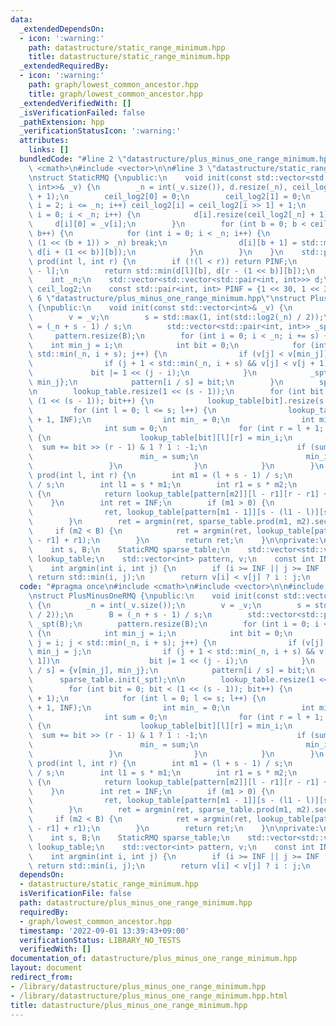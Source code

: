 ```yaml
---
data:
  _extendedDependsOn:
  - icon: ':warning:'
    path: datastructure/static_range_minimum.hpp
    title: datastructure/static_range_minimum.hpp
  _extendedRequiredBy:
  - icon: ':warning:'
    path: graph/lowest_common_ancestor.hpp
    title: graph/lowest_common_ancestor.hpp
  _extendedVerifiedWith: []
  _isVerificationFailed: false
  _pathExtension: hpp
  _verificationStatusIcon: ':warning:'
  attributes:
    links: []
  bundledCode: "#line 2 \"datastructure/plus_minus_one_range_minimum.hpp\"\n#include\
    \ <cmath>\n#include <vector>\n\n#line 3 \"datastructure/static_range_minimum.hpp\"\
    \nstruct StaticRMQ {\npublic:\n    void init(const std::vector<std::pair<int,\
    \ int>>& _v) {\n        _n = int(_v.size()), d.resize(_n), ceil_log2.resize(_n\
    \ + 1);\n        ceil_log2[0] = 0;\n        ceil_log2[1] = 0;\n        for (int\
    \ i = 2; i <= _n; i++) ceil_log2[i] = ceil_log2[i >> 1] + 1;\n        for (int\
    \ i = 0; i < _n; i++) {\n            d[i].resize(ceil_log2[_n] + 1);\n       \
    \     d[i][0] = _v[i];\n        }\n        for (int b = 0; b < ceil_log2[_n];\
    \ b++) {\n            for (int i = 0; i < _n; i++) {\n                if (i +\
    \ (1 << (b + 1)) > _n) break;\n                d[i][b + 1] = std::min(d[i][b],\
    \ d[i + (1 << b)][b]);\n            }\n        }\n    }\n    std::pair<int, int>\
    \ prod(int l, int r) {\n        if (!(l < r)) return PINF;\n        int b = ceil_log2[r\
    \ - l];\n        return std::min(d[l][b], d[r - (1 << b)][b]);\n    }\n\nprivate:\n\
    \    int _n;\n    std::vector<std::vector<std::pair<int, int>>> d;\n    std::vector<int>\
    \ ceil_log2;\n    const std::pair<int, int> PINF = {1 << 30, 1 << 30};\n};\n#line\
    \ 6 \"datastructure/plus_minus_one_range_minimum.hpp\"\nstruct PlusMinusOneRMQ\
    \ {\npublic:\n    void init(const std::vector<int>& _v) {\n        _n = int(_v.size());\n\
    \        v = _v;\n        s = std::max(1, int(std::log2(_n) / 2));\n        B\
    \ = (_n + s - 1) / s;\n        std::vector<std::pair<int, int>> _spt(B);\n   \
    \     pattern.resize(B);\n        for (int i = 0; i < _n; i += s) {\n        \
    \    int min_j = i;\n            int bit = 0;\n            for (int j = i; j <\
    \ std::min(_n, i + s); j++) {\n                if (v[j] < v[min_j]) min_j = j;\n\
    \                if (j + 1 < std::min(_n, i + s) && v[j] < v[j + 1])\n       \
    \             bit |= 1 << (j - i);\n            }\n            _spt[i / s] = {v[min_j],\
    \ min_j};\n            pattern[i / s] = bit;\n        }\n        sparse_table.init(_spt);\n\
    \n        lookup_table.resize(1 << (s - 1));\n        for (int bit = 0; bit <\
    \ (1 << (s - 1)); bit++) {\n            lookup_table[bit].resize(s + 1);\n   \
    \         for (int l = 0; l <= s; l++) {\n                lookup_table[bit][l].resize(s\
    \ + 1, INF);\n                int min_ = 0;\n                int min_i = l;\n\
    \                int sum = 0;\n                for (int r = l + 1; r <= s; r++)\
    \ {\n                    lookup_table[bit][l][r] = min_i;\n                  \
    \  sum += bit >> (r - 1) & 1 ? 1 : -1;\n                    if (sum < min_) {\n\
    \                        min_ = sum;\n                        min_i = r;\n   \
    \                 }\n                }\n            }\n        }\n    }\n    int\
    \ prod(int l, int r) {\n        int m1 = (l + s - 1) / s;\n        int m2 = r\
    \ / s;\n        int l1 = s * m1;\n        int r1 = s * m2;\n        if (m2 < m1)\
    \ {\n            return lookup_table[pattern[m2]][l - r1][r - r1] + r1;\n    \
    \    }\n        int ret = INF;\n        if (m1 > 0) {\n            ret = argmin(\n\
    \                ret, lookup_table[pattern[m1 - 1]][s - (l1 - l)][s] + l1 - s);\n\
    \        }\n        ret = argmin(ret, sparse_table.prod(m1, m2).second);\n   \
    \     if (m2 < B) {\n            ret = argmin(ret, lookup_table[pattern[m2]][0][r\
    \ - r1] + r1);\n        }\n        return ret;\n    }\n\nprivate:\n    int _n;\n\
    \    int s, B;\n    StaticRMQ sparse_table;\n    std::vector<std::vector<std::vector<int>>>\
    \ lookup_table;\n    std::vector<int> pattern, v;\n    const int INF = 1 << 30;\n\
    \    int argmin(int i, int j) {\n        if (i >= INF || j >= INF || v[i] == v[j])\
    \ return std::min(i, j);\n        return v[i] < v[j] ? i : j;\n    }\n};\n"
  code: "#pragma once\n#include <cmath>\n#include <vector>\n\n#include \"static_range_minimum.hpp\"\
    \nstruct PlusMinusOneRMQ {\npublic:\n    void init(const std::vector<int>& _v)\
    \ {\n        _n = int(_v.size());\n        v = _v;\n        s = std::max(1, int(std::log2(_n)\
    \ / 2));\n        B = (_n + s - 1) / s;\n        std::vector<std::pair<int, int>>\
    \ _spt(B);\n        pattern.resize(B);\n        for (int i = 0; i < _n; i += s)\
    \ {\n            int min_j = i;\n            int bit = 0;\n            for (int\
    \ j = i; j < std::min(_n, i + s); j++) {\n                if (v[j] < v[min_j])\
    \ min_j = j;\n                if (j + 1 < std::min(_n, i + s) && v[j] < v[j +\
    \ 1])\n                    bit |= 1 << (j - i);\n            }\n            _spt[i\
    \ / s] = {v[min_j], min_j};\n            pattern[i / s] = bit;\n        }\n  \
    \      sparse_table.init(_spt);\n\n        lookup_table.resize(1 << (s - 1));\n\
    \        for (int bit = 0; bit < (1 << (s - 1)); bit++) {\n            lookup_table[bit].resize(s\
    \ + 1);\n            for (int l = 0; l <= s; l++) {\n                lookup_table[bit][l].resize(s\
    \ + 1, INF);\n                int min_ = 0;\n                int min_i = l;\n\
    \                int sum = 0;\n                for (int r = l + 1; r <= s; r++)\
    \ {\n                    lookup_table[bit][l][r] = min_i;\n                  \
    \  sum += bit >> (r - 1) & 1 ? 1 : -1;\n                    if (sum < min_) {\n\
    \                        min_ = sum;\n                        min_i = r;\n   \
    \                 }\n                }\n            }\n        }\n    }\n    int\
    \ prod(int l, int r) {\n        int m1 = (l + s - 1) / s;\n        int m2 = r\
    \ / s;\n        int l1 = s * m1;\n        int r1 = s * m2;\n        if (m2 < m1)\
    \ {\n            return lookup_table[pattern[m2]][l - r1][r - r1] + r1;\n    \
    \    }\n        int ret = INF;\n        if (m1 > 0) {\n            ret = argmin(\n\
    \                ret, lookup_table[pattern[m1 - 1]][s - (l1 - l)][s] + l1 - s);\n\
    \        }\n        ret = argmin(ret, sparse_table.prod(m1, m2).second);\n   \
    \     if (m2 < B) {\n            ret = argmin(ret, lookup_table[pattern[m2]][0][r\
    \ - r1] + r1);\n        }\n        return ret;\n    }\n\nprivate:\n    int _n;\n\
    \    int s, B;\n    StaticRMQ sparse_table;\n    std::vector<std::vector<std::vector<int>>>\
    \ lookup_table;\n    std::vector<int> pattern, v;\n    const int INF = 1 << 30;\n\
    \    int argmin(int i, int j) {\n        if (i >= INF || j >= INF || v[i] == v[j])\
    \ return std::min(i, j);\n        return v[i] < v[j] ? i : j;\n    }\n};\n"
  dependsOn:
  - datastructure/static_range_minimum.hpp
  isVerificationFile: false
  path: datastructure/plus_minus_one_range_minimum.hpp
  requiredBy:
  - graph/lowest_common_ancestor.hpp
  timestamp: '2022-09-01 13:39:43+09:00'
  verificationStatus: LIBRARY_NO_TESTS
  verifiedWith: []
documentation_of: datastructure/plus_minus_one_range_minimum.hpp
layout: document
redirect_from:
- /library/datastructure/plus_minus_one_range_minimum.hpp
- /library/datastructure/plus_minus_one_range_minimum.hpp.html
title: datastructure/plus_minus_one_range_minimum.hpp
---
```

